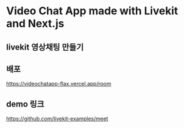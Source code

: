 # Video Chat App made with Livekit and Next.js

## livekit 영상채팅 만들기

## 배포

https://videochatapp-flax.vercel.app/room


## demo 링크
https://github.com/livekit-examples/meet

